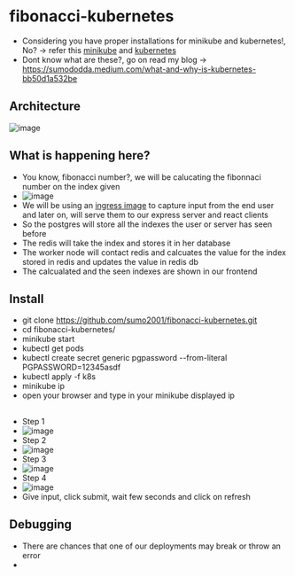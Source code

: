 # fibonacci-kubernetes
- Considering you have proper installations for minikube and kubernetes!, No? -> refer this [minikube](https://minikube.sigs.k8s.io/docs/start/) and [kubernetes](https://kubernetes.io/docs/tasks/tools/)
- Dont know what are these?, go on read my blog -> https://sumododda.medium.com/what-and-why-is-kubernetes-bb50d1a532be
## Architecture
![image](https://user-images.githubusercontent.com/51809378/162626435-74da17b1-cd64-4234-afc5-8a83f97b4fb1.png)

## What is happening here?
- You know, fibonacci number?, we will be calucating the fibonnaci number on the index given
- ![image](https://user-images.githubusercontent.com/51809378/162627399-2abbc12a-4241-4a22-b650-4672e3ddabba.png)
- We will be using an [ingress image](https://github.com/kubernetes/ingress-nginx/) to capture input from the end user and later on, will serve them to our express server and react clients
- So the postgres will store all the indexes the user or server has seen before
- The redis will take the index and stores it in her database
- The worker node will contact redis and calcuates the value for the index stored in redis and updates the value in redis db
- The calcualated and the seen indexes are shown in our frontend
## Install
- git clone https://github.com/sumo2001/fibonacci-kubernetes.git
- cd fibonacci-kubernetes/
- minikube start
- kubectl get pods
- kubectl create secret generic pgpassword --from-literal PGPASSWORD=12345asdf
- kubectl apply -f k8s
- minikube ip
- open your browser and type in your minikube displayed ip
## 
- Step 1 
- ![image](https://user-images.githubusercontent.com/51809378/162624718-f39c531a-120a-4715-a5ca-c039b495bb1c.png)
- Step 2
- ![image](https://user-images.githubusercontent.com/51809378/162625093-6c8218db-466f-4d6f-8595-1738bdbba39f.png)
- Step 3
- ![image](https://user-images.githubusercontent.com/51809378/162625216-75bb28d5-ce14-406e-8562-6ed91a19a07e.png)
- Step 4
- ![image](https://user-images.githubusercontent.com/51809378/162625422-a2d5ed16-856c-40ec-adc9-2a0f172947ef.png)
- Give input, click submit, wait few seconds and click on refresh
## Debugging
- There are chances that one of our deployments may break or throw an error
- 



